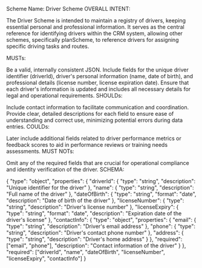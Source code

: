Scheme Name: Driver Scheme
OVERALL INTENT:

The Driver Scheme is intended to maintain a registry of drivers, keeping essential personal and professional information. It serves as the central reference for identifying drivers within the CRM system, allowing other schemes, specifically planScheme, to reference drivers for assigning specific driving tasks and routes.

MUSTs:

Be a valid, internally consistent JSON.
Include fields for the unique driver identifier (driverId), driver's personal information (name, date of birth), and professional details (license number, license expiration date).
Ensure that each driver's information is updated and includes all necessary details for legal and operational requirements.
SHOULDs:

Include contact information to facilitate communication and coordination.
Provide clear, detailed descriptions for each field to ensure ease of understanding and correct use, minimizing potential errors during data entries.
COULDs:

Later include additional fields related to driver performance metrics or feedback scores to aid in performance reviews or training needs assessments.
MUST NOTs:

Omit any of the required fields that are crucial for operational compliance and identity verification of the driver.
SCHEMA:

{
  "type": "object",
  "properties": {
    "driverId": {
      "type": "string",
      "description": "Unique identifier for the driver"
    },
    "name": {
      "type": "string",
      "description": "Full name of the driver"
    },
    "dateOfBirth": {
      "type": "string",
      "format": "date",
      "description": "Date of birth of the driver"
    },
    "licenseNumber": {
      "type": "string",
      "description": "Driver's license number"
    },
    "licenseExpiry": {
      "type": "string",
      "format": "date",
      "description": "Expiration date of the driver's license"
    },
    "contactInfo": {
      "type": "object",
      "properties": {
        "email": {
          "type": "string",
          "description": "Driver's email address"
        },
        "phone": {
          "type": "string",
          "description": "Driver's contact phone number"
        },
        "address": {
          "type": "string",
          "description": "Driver's home address"
        }
      },
      "required": ["email", "phone"],
      "description": "Contact information of the driver"
    }
  },
  "required": ["driverId", "name", "dateOfBirth", "licenseNumber", "licenseExpiry", "contactInfo"]
}
